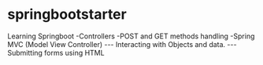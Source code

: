 # springbootstarter

Learning Springboot
-Controllers
-POST and GET methods handling
-Spring MVC (Model View Controller)
   --- Interacting with Objects and data.
   --- Submitting forms using HTML
